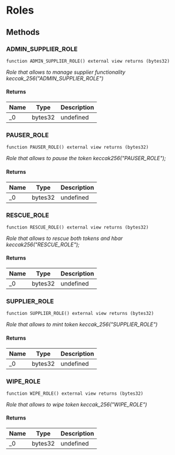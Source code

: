 # Roles









## Methods

### ADMIN_SUPPLIER_ROLE

```solidity
function ADMIN_SUPPLIER_ROLE() external view returns (bytes32)
```



*Role that allows to manage supplier functionality  keccak_256(&quot;ADMIN_SUPPLIER_ROLE&quot;)*


#### Returns

| Name | Type | Description |
|---|---|---|
| _0 | bytes32 | undefined |

### PAUSER_ROLE

```solidity
function PAUSER_ROLE() external view returns (bytes32)
```



*Role that allows to pause the token  keccak256(&quot;PAUSER_ROLE&quot;);*


#### Returns

| Name | Type | Description |
|---|---|---|
| _0 | bytes32 | undefined |

### RESCUE_ROLE

```solidity
function RESCUE_ROLE() external view returns (bytes32)
```



*Role that allows to rescue both tokens and hbar  keccak256(&quot;RESCUE_ROLE&quot;);*


#### Returns

| Name | Type | Description |
|---|---|---|
| _0 | bytes32 | undefined |

### SUPPLIER_ROLE

```solidity
function SUPPLIER_ROLE() external view returns (bytes32)
```



*Role that allows to mint token  keccak_256(&quot;SUPPLIER_ROLE&quot;)*


#### Returns

| Name | Type | Description |
|---|---|---|
| _0 | bytes32 | undefined |

### WIPE_ROLE

```solidity
function WIPE_ROLE() external view returns (bytes32)
```



*Role that allows to wipe token  keccak_256(&quot;WIPE_ROLE&quot;)*


#### Returns

| Name | Type | Description |
|---|---|---|
| _0 | bytes32 | undefined |




